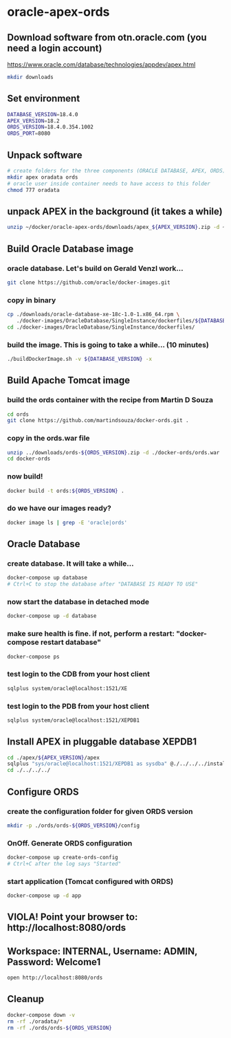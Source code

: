 # oracle-apex-ords

## Download software from otn.oracle.com (you need a login account)

https://www.oracle.com/database/technologies/appdev/apex.html

```bash
mkdir downloads
```

## Set environment

```bash
DATABASE_VERSION=18.4.0
APEX_VERSION=18.2
ORDS_VERSION=18.4.0.354.1002
ORDS_PORT=8080
```

## Unpack software

```bash
# create folders for the three components (ORACLE DATABASE, APEX, ORDS)
mkdir apex oradata ords
# oracle user inside container needs to have access to this folder
chmod 777 oradata
```

## unpack APEX in the background (it takes a while)

```bash
unzip ~/docker/oracle-apex-ords/downloads/apex_${APEX_VERSION}.zip -d ~/docker/oracle-apex-ords/apex/${APEX_VERSION} &
```

## Build Oracle Database image

### oracle database. Let's build on Gerald Venzl work...
```bash
git clone https://github.com/oracle/docker-images.git
```
### copy in binary
```bash
cp ./downloads/oracle-database-xe-18c-1.0-1.x86_64.rpm \
   ./docker-images/OracleDatabase/SingleInstance/dockerfiles/${DATABASE_VERSION}
cd ./docker-images/OracleDatabase/SingleInstance/dockerfiles/
```
### build the image. This is going to take a while... (10 minutes)
```bash
./buildDockerImage.sh -v ${DATABASE_VERSION} -x
```

## Build Apache Tomcat image

### build the ords container with the recipe from Martin D Souza
```bash
cd ords
git clone https://github.com/martindsouza/docker-ords.git .
```
### copy in the ords.war file
```bash
unzip ../downloads/ords-${ORDS_VERSION}.zip -d ./docker-ords/ords.war
cd docker-ords
```
### now build!
```bash
docker build -t ords:${ORDS_VERSION} .
```

### do we have our images ready?
```bash
docker image ls | grep -E 'oracle|ords'
```

## Oracle Database

### create database. It will take a while...
```bash
docker-compose up database
# Ctrl+C to stop the database after "DATABASE IS READY TO USE"
```
### now start the database in detached mode
```bash
docker-compose up -d database
```
### make sure health is fine. if not, perform a restart: "docker-compose restart database"
```bash
docker-compose ps
```

### test login to the CDB from your host client
```bash
sqlplus system/oracle@localhost:1521/XE
```
### test login to the PDB from your host client
```bash
sqlplus system/oracle@localhost:1521/XEPDB1
```

## Install APEX in pluggable database XEPDB1

```bash
cd ./apex/${APEX_VERSION}/apex
sqlplus "sys/oracle@localhost:1521/XEPDB1 as sysdba" @./../../../install_apex.sql
cd ./../../../
```

## Configure ORDS

### create the configuration folder for given ORDS version
```bash
mkdir -p ./ords/ords-${ORDS_VERSION}/config
```

### OnOff. Generate ORDS configuration
```bash
docker-compose up create-ords-config
# Ctrl+C after the log says "Started"
```
### start application (Tomcat configured with ORDS)
```bash
docker-compose up -d app
```

## VIOLA! Point your browser to: http://localhost:8080/ords
## Workspace: INTERNAL, Username: ADMIN, Password: Welcome1

```bash
open http://localhost:8080/ords
```

## Cleanup

```bash
docker-compose down -v
rm -rf ./oradata/*
rm -rf ./ords/ords-${ORDS_VERSION}
```
